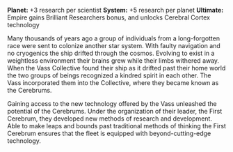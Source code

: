 **Planet:** +3 research per scientist
**System:** +5 research per planet
**Ultimate:** Empire gains Brilliant Researchers bonus, and unlocks Cerebral Cortex technology

Many thousands of years ago a group of individuals from a long-forgotten race were sent to colonize another star system.  With faulty navigation and no cryogenics the ship drifted through the cosmos.  Evolving to exist in a weightless environment their brains grew while their limbs withered away. When the Vass Collective found their ship as it drifted past their home world the two groups of beings recognized a kindred spirit in each other.  The Vass incorporated them into the Collective, where they became known as the Cerebrums.

Gaining access to the new technology offered by the Vass unleashed the potential of the Cerebrums.  Under the organization of their leader, the First Cerebrum, they developed new methods of research and development.  Able to make leaps and bounds past traditional methods of thinking the First Cerebrum ensures that the fleet is equipped with beyond-cutting-edge technology.